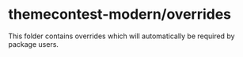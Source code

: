 # themecontest-modern/overrides

This folder contains overrides which will automatically be required by package users.
